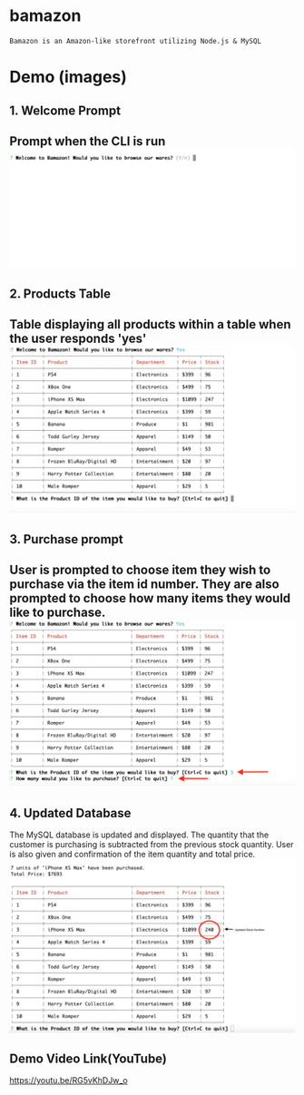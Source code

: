 # bamazon

```
Bamazon is an Amazon-like storefront utilizing Node.js & MySQL
```

# Demo (images)
## 1. Welcome Prompt
Prompt when the CLI is run
![Intro Image](images/1-Intro.png?raw=true)
---

## 2. Products Table
Table displaying all products within a table when the user responds 'yes'
![Intro Image](images/2-Welcome-Table.png?raw=true)
---

## 3. Purchase prompt
User is prompted to choose item they wish to purchase via the item id number. They are also prompted to choose how many items they would like to purchase.
![Intro Image](images/3-ID_Quantity.png?raw=true)
---

## 4. Updated Database
The MySQL database is updated and displayed. The quantity that the customer is purchasing is subtracted from the previous stock quantity. User is also given and confirmation of the item quantity and total price.
![Intro Image](images/4-UpdatedStock.png?raw=true)

## Demo Video Link(YouTube)
https://youtu.be/RG5vKhDJw_o
